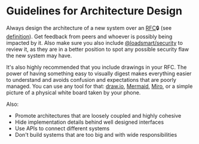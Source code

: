 # Guidelines for Architecture Design

Always design the architecture of a new system over an [RFC](https://github.com/loadsmart/rfcs)🔒 (see [definition](https://en.wikipedia.org/wiki/Request_for_Comments)). Get feedback from peers and whoever is possibly being impacted by it. Also make sure you also include [@loadsmart/security](https://github.com/orgs/loadsmart/teams/security) to review it, as they are in a better position to spot any possible security flaw the new system may have.

It's also highly recommended that you include drawings in your RFC. The power of having something easy to visually digest makes everything easier to understand and avoids confusion and expectations that are poorly managed. You can use any tool for that: [draw.io](https://draw.io), [Mermaid](https://mermaid-js.github.io/mermaid/#/), [Miro](http://miro.com), or a simple picture of a physical white board taken by your phone.

Also:

- Promote architectures that are loosely coupled and highly cohesive
- Hide implementation details behind well designed interfaces
- Use APIs to connect different systems
- Don't build systems that are too big and with wide responsibilities

<!-- prettier-ignore-start -->
<!-- start_toc -->

<!-- end_toc -->
<!-- prettier-ignore-end -->